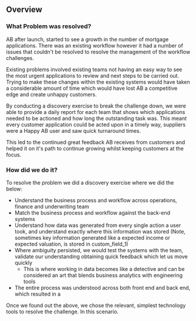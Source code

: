## Overview

### What Problem was resolved?

AB after launch, started to see a growth in the number of mortgage applications. There was an existing workflow however it had a number of issues that couldn't be resolved to resolve the management of the workflow challenges.

Existing problems involved existing teams not having an easy way to see the most urgent applications to review and next steps to be carried out. Trying to make these changes within the existing systems would have taken a considerable amount of time which would have lost AB a competitive edge and create unhappy customers. 

By conducting a discovery exercise to break the challenge down, we were able to provide a daily report for each team that shows which applications needed to be actioned and how long the outstanding task was. This meant every customer application could be acted upon in a timely way, suppliers were a Happy AB user and saw quick turnaround times.

This led to the continued great feedback AB receives from customers and helped it on it's path to continue growing whilst keeping customers at the focus.


### How did we do it?

To resolve the problem we did a discovery exercise where we did the below:

- Understand the business process and workflow across operations, finance and underwriting team
- Match the business process and workflow against the back-end systems
- Understand how data was generated from every single action a user took, and understand exactly where this information was stored (Note, sometimes key information generated like a expected income or expected valuation, is stored in custom_field_1) 
- Where ambiguity persisted, we would test the systems with the team, validate our understanding obtaining quick feedback which let us move quickly
  - This is where working in data becomes like a detective and can be considered an art that blends business analytics with engineering tools
- The entire process was understood across both front end and back end, which resulted in a 

Once we found out the above, we chose the relevant, simplest technology tools to resolve the challenge. In this scenario.


